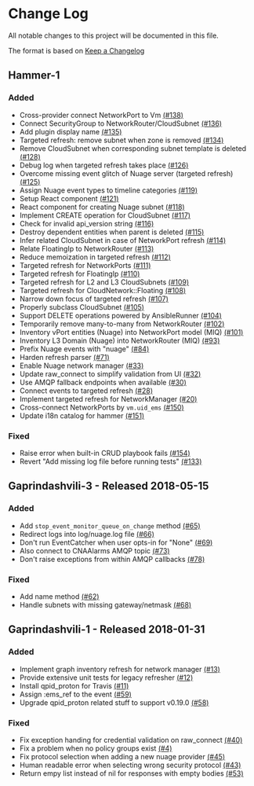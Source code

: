 # Change Log

All notable changes to this project will be documented in this file.

The format is based on [Keep a Changelog](http://keepachangelog.com/en/1.0.0/)


## Hammer-1

### Added
- Cross-provider connect NetworkPort to Vm [(#138)](https://github.com/ManageIQ/manageiq-providers-nuage/pull/138)
- Connect SecurityGroup to NetworkRouter/CloudSubnet [(#136)](https://github.com/ManageIQ/manageiq-providers-nuage/pull/136)
- Add plugin display name [(#135)](https://github.com/ManageIQ/manageiq-providers-nuage/pull/135)
- Targeted refresh: remove subnet when zone is removed [(#134)](https://github.com/ManageIQ/manageiq-providers-nuage/pull/134)
- Remove CloudSubnet when corresponding subnet template is deleted [(#128)](https://github.com/ManageIQ/manageiq-providers-nuage/pull/128)
- Debug log when targeted refresh takes place [(#126)](https://github.com/ManageIQ/manageiq-providers-nuage/pull/126)
- Overcome missing event glitch of Nuage server (targeted refresh) [(#125)](https://github.com/ManageIQ/manageiq-providers-nuage/pull/125)
- Assign Nuage event types to timeline categories [(#119)](https://github.com/ManageIQ/manageiq-providers-nuage/pull/119)
- Setup React component [(#121)](https://github.com/ManageIQ/manageiq-providers-nuage/pull/121)
- React component for creating Nuage subnet [(#118)](https://github.com/ManageIQ/manageiq-providers-nuage/pull/118)
- Implement CREATE operation for CloudSubnet [(#117)](https://github.com/ManageIQ/manageiq-providers-nuage/pull/117)
- Check for invalid api_version string [(#116)](https://github.com/ManageIQ/manageiq-providers-nuage/pull/116)
- Destroy dependent entities when parent is deleted [(#115)](https://github.com/ManageIQ/manageiq-providers-nuage/pull/115)
- Infer related CloudSubnet in case of NetworkPort refresh [(#114)](https://github.com/ManageIQ/manageiq-providers-nuage/pull/114)
- Relate FloatingIp to NetworkRouter [(#113)](https://github.com/ManageIQ/manageiq-providers-nuage/pull/113)
- Reduce memoization in targeted refresh [(#112)](https://github.com/ManageIQ/manageiq-providers-nuage/pull/112)
- Targeted refresh for NetworkPorts [(#111)](https://github.com/ManageIQ/manageiq-providers-nuage/pull/111)
- Targeted refresh for FloatingIp [(#110)](https://github.com/ManageIQ/manageiq-providers-nuage/pull/110)
- Targeted refresh for L2 and L3 CloudSubnets [(#109)](https://github.com/ManageIQ/manageiq-providers-nuage/pull/109)
- Targeted refresh for CloudNetwork::Floating [(#108)](https://github.com/ManageIQ/manageiq-providers-nuage/pull/108)
- Narrow down focus of targeted refresh [(#107)](https://github.com/ManageIQ/manageiq-providers-nuage/pull/107)
- Properly subclass CloudSubnet [(#105)](https://github.com/ManageIQ/manageiq-providers-nuage/pull/105)
- Support DELETE operations powered by AnsibleRunner [(#104)](https://github.com/ManageIQ/manageiq-providers-nuage/pull/104)
- Temporarily remove many-to-many from NetworkRouter [(#102)](https://github.com/ManageIQ/manageiq-providers-nuage/pull/102)
- Inventory vPort entities (Nuage) into NetworkPort model (MIQ) [(#101)](https://github.com/ManageIQ/manageiq-providers-nuage/pull/101)
- Inventory L3 Domain (Nuage) into NetworkRouter (MIQ) [(#93)](https://github.com/ManageIQ/manageiq-providers-nuage/pull/93)
- Prefix Nuage events with "nuage" [(#84)](https://github.com/ManageIQ/manageiq-providers-nuage/pull/84)
- Harden refresh parser [(#71)](https://github.com/ManageIQ/manageiq-providers-nuage/pull/71)
- Enable Nuage network manager [(#33)](https://github.com/ManageIQ/manageiq-providers-nuage/pull/33)
- Update raw_connect to simplify validation from UI [(#32)](https://github.com/ManageIQ/manageiq-providers-nuage/pull/32)
- Use AMQP fallback endpoints when available [(#30)](https://github.com/ManageIQ/manageiq-providers-nuage/pull/30)
- Connect events to targeted refresh [(#28)](https://github.com/ManageIQ/manageiq-providers-nuage/pull/28)
- Implement targeted refresh for NetworkManager [(#20)](https://github.com/ManageIQ/manageiq-providers-nuage/pull/20)
- Cross-connect NetworkPorts by `vm.uid_ems` [(#150)](https://github.com/ManageIQ/manageiq-providers-nuage/pull/150)
- Update i18n catalog for hammer [(#151)](https://github.com/ManageIQ/manageiq-providers-nuage/pull/151)

### Fixed
- Raise error when built-in CRUD playbook fails [(#154)](https://github.com/ManageIQ/manageiq-providers-nuage/pull/154)
- Revert "Add missing log file before running tests" [(#133)](https://github.com/ManageIQ/manageiq-providers-nuage/pull/133)

## Gaprindashvili-3 - Released 2018-05-15

### Added
- Add `stop_event_monitor_queue_on_change` method [(#65)](https://github.com/ManageIQ/manageiq-providers-nuage/pull/65)
- Redirect logs into log/nuage.log file [(#66)](https://github.com/ManageIQ/manageiq-providers-nuage/pull/66)
- Don't run EventCatcher when user opts-in for "None" [(#69)](https://github.com/ManageIQ/manageiq-providers-nuage/pull/69)
- Also connect to CNAAlarms AMQP topic [(#73)](https://github.com/ManageIQ/manageiq-providers-nuage/pull/73)
- Don't raise exceptions from within AMQP callbacks [(#78)](https://github.com/ManageIQ/manageiq-providers-nuage/pull/78)

### Fixed
- Add name method [(#62)](https://github.com/ManageIQ/manageiq-providers-nuage/pull/62)
- Handle subnets with missing gateway/netmask [(#68)](https://github.com/ManageIQ/manageiq-providers-nuage/pull/68)

## Gaprindashvili-1 - Released 2018-01-31

### Added
- Implement graph inventory refresh for network manager [(#13)](https://github.com/ManageIQ/manageiq-providers-nuage/pull/13)
- Provide extensive unit tests for legacy refresher [(#12)](https://github.com/ManageIQ/manageiq-providers-nuage/pull/12)
- Install qpid_proton for Travis [(#11)](https://github.com/ManageIQ/manageiq-providers-nuage/pull/11)
- Assign :ems_ref to the event [(#59)](https://github.com/ManageIQ/manageiq-providers-nuage/pull/59)
- Upgrade qpid_proton related stuff to support v0.19.0 [(#58)](https://github.com/ManageIQ/manageiq-providers-nuage/pull/58)

### Fixed
- Fix exception handing for credential validation on raw_connect [(#40)](https://github.com/ManageIQ/manageiq-providers-nuage/pull/40)
- Fix a problem when no policy groups exist [(#4)](https://github.com/ManageIQ/manageiq-providers-nuage/pull/4)
- Fix protocol selection when adding a new nuage provider [(#45)](https://github.com/ManageIQ/manageiq-providers-nuage/pull/45)
- Human readable error when selecting wrong security protocol [(#43)](https://github.com/ManageIQ/manageiq-providers-nuage/pull/43)
- Return empy list instead of nil for responses with empty bodies [(#53)](https://github.com/ManageIQ/manageiq-providers-nuage/pull/53)
